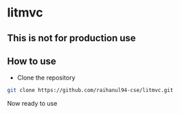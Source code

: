 # litmvc

## This is not for production use

## How to use
* Clone the repository

```bash
git clone https://github.com/raihanul94-cse/litmvc.git
```
Now ready to use
